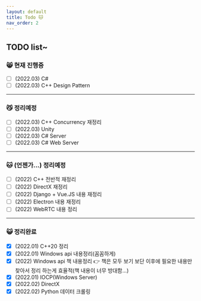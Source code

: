 ```yaml
---
layout: default
title: Todo 🐱
nav_order: 2
---
```


## TODO list~

### 😸 현재 진행중

 - [ ] (2022.03) C# 
 - [ ] (2022.03) C++ Design Pattern

---

### 😼 정리예정
 
 - [ ] (2022.03) C++ Concurrency 재정리
 - [ ] (2022.03) Unity
 - [ ] (2022.03) C# Server
 - [ ] (2022.03) C# Web Server

---

### 🐱 (언젠가...) 정리예정

 - [ ] (2022) C++ 전반적 재정리
 - [ ] (2022) DirectX 재정리
 - [ ] (2022) Django + Vue.JS 내용 재정리
 - [ ] (2022) Electron 내용 재정리
 - [ ] (2022) WebRTC 내용 정리

---

### 😺 정리완료

 - [X] (2022.01) C++20 정리
 - [X] (2022.01) Windows api 내용정리(꼼꼼하게)
 - [X] (2022) Windows api 책 내용정리 👉 책은 모두 보기 보단 이후에 필요한 내용만 찾아서 정리 하는게 효율적(책 내용이 너무 방대함...)
 - [X] (2022.01) IOCP(Windows Server)
 - [X] (2022.02) DirectX
 - [X] (2022.02) Python 데이터 크롤링